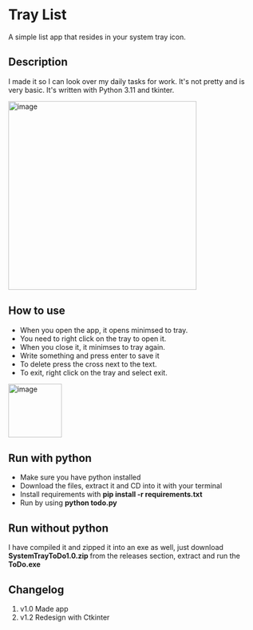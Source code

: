 # Tray List
A simple list app that resides in your system tray icon. 

## Description
I made it so I can look over my daily tasks for work. It's not pretty and is very basic. It's written with Python 3.11 and tkinter.


<img width="377" alt="image" src="https://github.com/revoconner/TrayList/assets/88772846/1a89450e-8587-49ac-8981-628f5bfb4a2b">


## How to use
<ul>
<li>When you open the app, it opens minimsed to tray. </li>
<li>You need to right click on the tray to open it. </li>
<li>When you close it, it minimses to tray again. </li>
<li>Write something and press enter to save it </li>
<li>To delete press the cross next to the text. </li>
<li>To exit, right click on the tray and select exit. </li>
</ul>
<img width="107" alt="image" src="https://github.com/revoconner/ToDo/assets/88772846/480c8db7-cc00-4f35-b4f4-f3e67fbd25cb">

## Run with python
<ul>
  <li>Make sure you have python installed</li>
  <li>Download the files, extract it and CD into it with your terminal</li>
  <li>Install requirements with <b>pip install -r requirements.txt</b></li>
  <li> Run by using <b>python todo.py</b></li>
</ul>

## Run without python
I have compiled it and zipped it into an exe as well, just download <b> SystemTrayToDo1.0.zip </b> from the releases section, extract and run the <b>ToDo.exe</b>

## Changelog
1. v1.0 Made app
2. v1.2 Redesign with Ctkinter
